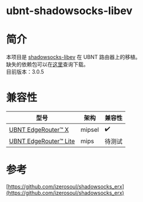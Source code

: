 # ubnt-shadowsocks-libev

# 简介

本项目是 [shadowsocks-libev](https://github.com/shadowsocks/shadowsocks-libev) 在 UBNT 路由器上的移植。  
缺失的依赖包可以在[这里](https://packages.debian.org/en/)查询下载。  
目前版本：3.0.5

# 兼容性

| 型号 | 架构 | 兼容性 |
| --------------------- | ------------------ | ------------------ |
| [UBNT EdgeRouter™ X](https://www.ubnt.com/edgemax/edgerouter-x/) | mipsel | :heavy_check_mark: |
| [UBNT EdgeRouter™ Lite](https://www.ubnt.com/edgemax/edgerouter-lite/) | mips | 待测试 |

# 参考
[https://github.com/izerosoul/shadowsocks_erx](https://github.com/izerosoul/shadowsocks_erx)

